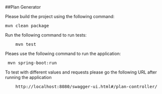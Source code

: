 
##Plan Generator

Please build the project using the following command: 
<pre>
mvn clean package
</pre>
 
Run the following command to run tests: 
<pre>
    mvn test
</pre>
    
Pleaes use the following command to run the application:
<pre>
 mvn spring-boot:run
</pre>
     
To test with different values and requests please go the following URL after running the application 

<pre>
    http://localhost:8080/swagger-ui.html#/plan-controller/    
</pre>  
